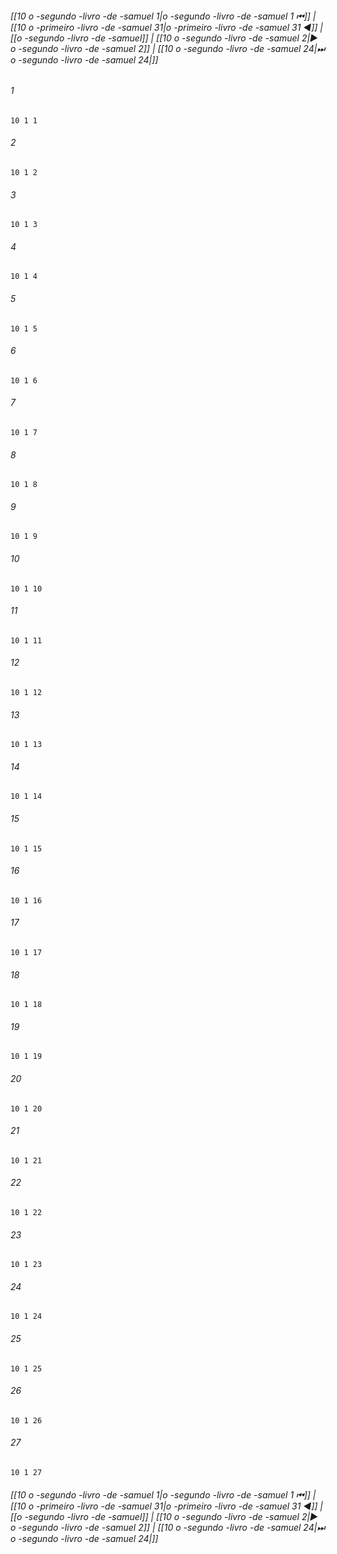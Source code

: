 
###### [[10 o -segundo -livro -de -samuel 1|o -segundo -livro -de -samuel 1 ⏮]] | [[10 o -primeiro -livro -de -samuel 31|o -primeiro -livro -de -samuel 31 ◀]] | [[o -segundo -livro -de -samuel]] | [[10 o -segundo -livro -de -samuel 2|▶ o -segundo -livro -de -samuel 2]] | [[10 o -segundo -livro -de -samuel 24|⏭ o -segundo -livro -de -samuel 24|]]

###### 1
``` verse
10 1 1 
```
###### 2
``` verse
10 1 2 
```
###### 3
``` verse
10 1 3 
```
###### 4
``` verse
10 1 4 
```
###### 5
``` verse
10 1 5 
```
###### 6
``` verse
10 1 6 
```
###### 7
``` verse
10 1 7 
```
###### 8
``` verse
10 1 8 
```
###### 9
``` verse
10 1 9 
```
###### 10
``` verse
10 1 10 
```
###### 11
``` verse
10 1 11 
```
###### 12
``` verse
10 1 12 
```
###### 13
``` verse
10 1 13 
```
###### 14
``` verse
10 1 14 
```
###### 15
``` verse
10 1 15 
```
###### 16
``` verse
10 1 16 
```
###### 17
``` verse
10 1 17 
```
###### 18
``` verse
10 1 18 
```
###### 19
``` verse
10 1 19 
```
###### 20
``` verse
10 1 20 
```
###### 21
``` verse
10 1 21 
```
###### 22
``` verse
10 1 22 
```
###### 23
``` verse
10 1 23 
```
###### 24
``` verse
10 1 24 
```
###### 25
``` verse
10 1 25 
```
###### 26
``` verse
10 1 26 
```
###### 27
``` verse
10 1 27 
```

###### [[10 o -segundo -livro -de -samuel 1|o -segundo -livro -de -samuel 1 ⏮]] | [[10 o -primeiro -livro -de -samuel 31|o -primeiro -livro -de -samuel 31 ◀]] | [[o -segundo -livro -de -samuel]] | [[10 o -segundo -livro -de -samuel 2|▶ o -segundo -livro -de -samuel 2]] | [[10 o -segundo -livro -de -samuel 24|⏭ o -segundo -livro -de -samuel 24|]]

